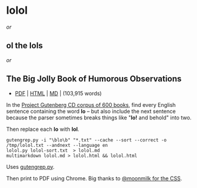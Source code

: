 lolol
=====

*or*

ol the lols
-----

*or*

The Big Jolly Book of Humorous Observations
-------------------------------------------

 * [PDF](https://hugovk.github.io/lolol/lolol.pdf) | 
[HTML](https://hugovk.github.io/lolol/lolol.html) | 
[MD](https://github.com/hugovk/lolol/blob/gh-pages/lolol.md) | (103,915 words)

In the [Project Gutenberg CD corpus of 600 books](http://www.gutenberg.org/wiki/Gutenberg:The_CD_and_DVD_Project), find every English sentence containing the word **lo** – but also include the next sentence because the parser sometimes breaks things like "**lo!** and behold" into two.

Then replace each **lo** with **lol**.

    gutengrep.py -i "\blo\b" "*.txt" --cache --sort --correct -o /tmp/lolol.txt --andnext --language en
    lolol.py lolol-sort.txt  > lolol.md
    multimarkdown lolol.md > lolol.html && lolol.html

Uses [gutengrep.py](https://github.com/hugovk/gutengrep).

Then print to PDF using Chrome. Big thanks to [@moonmilk for the CSS](https://github.com/moonmilk/nanogenmo2014).
